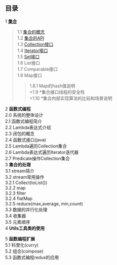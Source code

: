 ## 目录
1 [**集合**]()  
>1.1 [集合的概念]()  
>1.2 [集合的API]()    
>1.3 [Collection接口]()    
>1.4 [Iterator接口]()    
>1.5 [Set接口]()    
>1.6 List接口    
>1.7 Comparable接口    
>1.8 Map接口    
>>1.8.1 Map的hash值说明  
<1.9 \*集合接口线程的安全性  
<1.10 \*集合内部实现算法的比较和场景说明

2 **函数式编程**  
2.0 系统的整体设计  
2.1 函数式编程简介  
2.2 Lambda表达式介绍  
2.3 闭包的概念  
2.4 函数式接口(java)  
2.5 Lambda遍历Collection集合  
2.6 Lambda表达式遍历Iterator迭代器  
2.7 Predicate操作Collection集合  
3 **集合的处理**  
3.1 stream简介  
3.2 stream常用操作  
3.2.1 Collect(toList())  
3.2.2 map  
3.2.3 filter    
3.2.4 flatMap  
3.2.5 reduce(max,average, min,count)  
3.3 数据的并行化处理  
3.4 收集器  
3.5 元素顺序  
4 **Utils工具类的使用**  
  
5 **函数编程扩展**    
5.1 科里化(curry)  
5.2 组合(compose)  
5.3 函数式编程redux的应用  

